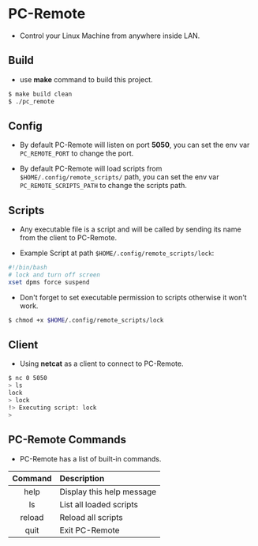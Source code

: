 # PC-Remote

- Control your Linux Machine from anywhere inside LAN.

## Build

- use __make__ command to build this project.

```bash
$ make build clean
$ ./pc_remote
```

## Config

- By default PC-Remote will listen on port __5050__, you can set the env var `PC_REMOTE_PORT` to change the port.

- By default PC-Remote will load scripts from `$HOME/.config/remote_scripts/` path, you can set the env var `PC_REMOTE_SCRIPTS_PATH` to change the scripts path.

## Scripts

- Any executable file is a script and will be called by sending its name from the client to PC-Remote.

- Example Script at path `$HOME/.config/remote_scripts/lock`:

```bash
#!/bin/bash
# lock and turn off screen
xset dpms force suspend
```

- Don't forget to set executable permission to scripts otherwise it won't work.

```bash
$ chmod +x $HOME/.config/remote_scripts/lock
```

## Client

- Using __netcat__ as a client to connect to PC-Remote.

```bash
$ nc 0 5050
> ls
lock
> lock
!> Executing script: lock
>
```

## PC-Remote Commands

- PC-Remote has a list of built-in commands.

| Command | Description               |
|:-------:|:------------------------- |
| help    | Display this help message |
| ls      | List all loaded scripts   |
| reload  | Reload all scripts        |
| quit    | Exit PC-Remote            |
